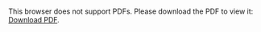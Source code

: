 <object data="christ-in-song/CIS1908pdfs/346.pdf" type="application/pdf" width="100%" height="1024px">
    <embed src="christ-in-song/CIS1908pdfs/346.pdf">
        <p>This browser does not support PDFs. Please download the PDF to view it: <a href="christ-in-song/CIS1908pdfs/346.pdf">Download PDF</a>.</p>
    </embed>
</object>
